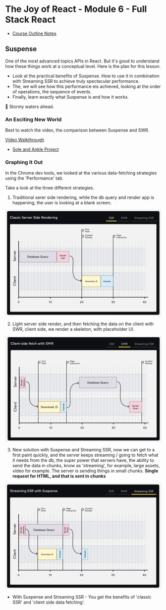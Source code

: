 # The Joy of React - Module 6 - Full Stack React

- [Course Outline Notes](../course-notes.md)

## Suspense

One of the most advanced topics APIs in React. But it's good to understand how these things work at a conceptual level. Here is the plan for this lesson.

- Look at the practical benefits of Suspense. How to use it in combination with Streaming SSR to achieve truly spectacular performance.
- The, we will see how this performance eis achieved, looking at the order of operations, the sequence of events.
- Finally, learn exactly what Suspense is and how it works.

🫢 Stormy waters ahead.

### An Exciting New World

Best to watch the video, the comparison between Suspense and SWR.

[Video Walkthrough](https://courses.joshwcomeau.com/joy-of-react/06-full-stack-react/09.01-exciting-new-world)

- [Sole and Ankle Project](https://github.com/joy-of-react/next-sole-and-ankle)

### Graphing It Out

In the Chrome dev tools, we looked at the various data-fetching strategies using the 'Performance' tab.

Take a look at the three different strategies.

1. Traditional serer side rendering, while the db query and render app is happening, the user is looking at a blank screen.

![ssr](images/image.png)

2. Light server side render, and then fetching the data on the client with SWR, client side, we render a skeleton, with placeholder UI.

![swr](images/image-1.png)

3. New solution with Suspense and Streaming SSR, now we can get to a first paint quickly, and the server keeps streaming / going to fetch what it needs from the db, the super power that servers have, the ability to send the data in chunks, know as 'streaming', for example, large assets, video for example. The server is sending things in small chunks. **Single request for HTML, and that is sent in chunks**

![streaming](images/image-2.png)

- With Suspense and Streaming SSR - You get the benefits of 'classic SSR' and 'client side data fetching'.
